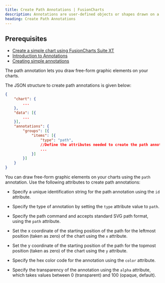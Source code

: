 ```yaml
---
title: Create Path Annotations | FusionCharts
description: Annotations are user-defined objects or shapes drawn on a chart. Annotations are often required to make interpretation of the chart easy for the end user.
heading: Create Path Annotations
---
```


## Prerequisites

* [Create a simple chart using FusionCharts Suite XT](/getting-started/plain-javascript/your-first-chart-using-plain-javascript)
* [Introduction to Annotations](/chart-guide/chart-configurations/annotations/introduction-to-annotations)
* [Creating simple annotations](/chart-guide/chart-configurations/annotations/creating-annotations/create-annotations)

The path annotation lets you draw free-form graphic elements on your charts.

The JSON structure to create path annotations is given below:

```json
{
    "chart": {
        ...
    },
    "data": [{
        ...
    }],
    "annotations": {
        "groups": [{
            "items": [{
                "type": "path",
                //Define the attributes needed to create the path annotation
                ...
            }]
        }]
    }
}
```

You can draw free-form graphic elements on your charts using the `path` annotation. Use the following attributes to create path annotations:

* Specify a unique identification string for the path annotation using the `id` attribute.

* Specify the type of annotation by setting the `type` attribute value to `path`.

* Specify the path command and accepts standard SVG path format, using the `path` attribute. 

* Set the x coordinate of the starting position of the path for the leftmost position (taken as zero) of the chart using the `x` attribute.

* Set the y coordinate of the starting position of the path for the topmost position (taken as zero) of the chart using the `y` attribute.

* Specify the hex color code for the annotation using the `color` attribute. 

* Specify the transparency of the annotation using the `alpha` attribute, which takes values between 0 (transparent) and 100 (opaque, default).